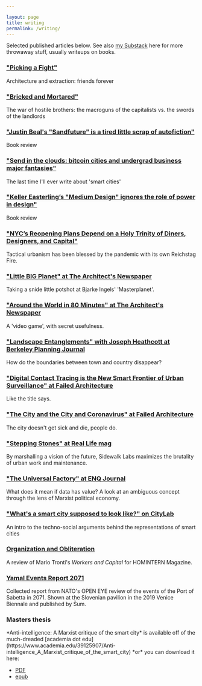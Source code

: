 ```yaml
---

layout: page
title: writing
permalink: /writing/
---
```

Selected published articles below. See also <a href="https://kevinrogan.substack.com/">my Substack</a> here for more throwaway stuff, usually writeups on books.
<p>
<p>

<h3><a href="https://www.archpaper.com/2022/04/a-new-book-argues-that-architecture-desperately-needs-fixing-but-what-if-it-needs-breaking-instead/">"Picking a Fight"</a></h3>
<p>Architecture and extraction: friends forever</p>

<h3><a href="https://thebaffler.com/outbursts/bricked-and-mortared-rogan">"Bricked and Mortared"</a></h3>
<p>The war of hostile brothers: the macroguns of the capitalists vs. the swords of the landlords</p>

<h3><a href="https://thebaffler.com/latest/the-architects-autobiographer-rogan">"Justin Beal's "Sandfuture" is a tired little scrap of autofiction"</a></h3>
<p>Book review</p>

<h3><a href="https://reallifemag.com/send-in-the-clouds/">"Send in the clouds: bitcoin cities and undergrad business major fantasies"</a></h3>
<p>The last time I'll ever write about 'smart cities'</p>

<h3><a href="https://www.archpaper.com/2021/02/keller-easterling-medium-design-review/">"Keller Easterling’s "Medium Design" ignores the role of power in design"</a></h3>
<p>Book review</p>

<h3><a href="https://failedarchitecture.com/nycs-reopening-plans-depend-on-a-holy-trinity-of-diners-designers-and-capital/">"NYC’s Reopening Plans Depend on a Holy Trinity of Diners, Designers, and Capital"</a></h3>
<p>Tactical urbanism has been blessed by the pandemic with its own Reichstag Fire.</p>

<h3><a href="https://www.archpaper.com/2020/11/op-ed-masterplanet-bjarke-ingels-architecture-has-become-universal-and-incapable-difference/">"Little BIG Planet" at The Architect's Newspaper</a></h3>
<p>Taking a snide little potshot at Bjarke Ingels' 'Masterplanet'.</p>

<h3><a href="https://www.archpaper.com/2020/10/flight-simulator-2020-provides-a-worldwide-playset-for-architects-and-urbanists/">"Around the World in 80 Minutes" at The Architect's Newspaper</a></h3>
<p>A 'video game', with secret usefulness.</p>

<h3><a href="https://berkeleyplanningjournal.com/volume-31/2020/landscape-entanglements-toward-a-descriptive-project-for-planning-research-h9jr3">"Landscape Entanglements" with Joseph Heathcott at Berkeley Planning Journal</a></h3>
<p>How do the boundaries between town and country disappear?</p>

<h3><a href="https://failedarchitecture.com/digital-contact-tracing-is-the-new-smart-frontier-of-urban-surveillance/">"Digital Contact Tracing is the New Smart Frontier of Urban Surveillance" at Failed Architecture</a></h3>
<p>Like the title says.</p>

<h3><a href="https://failedarchitecture.com/the-city-and-the-city-and-coronavirus/">"The City and the City and Coronavirus" at Failed Architecture</a></h3>
<p>The city doesn't get sick and die, people do.</p>

<h3><a href="https://reallifemag.com/stepping-stones/">"Stepping Stones" at Real Life mag</a></h3>
<p>By marshalling a vision of the future, Sidewalk Labs maximizes the brutality of urban work and maintenance.</p>

<h3><a href="https://arcc-journal.org/index.php/arccjournal/article/view/839">"The Universal Factory" at ENQ Journal</a></h3>
<p>What does it mean if data has value? A look at an ambiguous concept through the lens of Marxist political economy.</p>

<h3><a href="https://www.citylab.com/design/2019/06/smart-city-photos-technology-marketing-branding-jibberjabber/592123/">"What's a smart city supposed to look like?" on CityLab</a></h3>
<p>An intro to the techno-social arguments behind the representations of smart cities</p>

<h3><a href="https://homintern.soy/posts/workcap.html">Organization and Obliteration</a></h3>
<p>A review of Mario Tronti's <i>Workers and Capital</i> for HOMINTERN Magazine.</p>

<h3><a href="http://sumrevija.si/en/eng-edmund-berger-kevin-rogan-yamal-events-report-2071//">Yamal Events Report 2071</a></h3>
<p>Collected report from NATO's OPEN EYE review of the events of the Port of Sabetta in 2071. Shown at the Slovenian pavilion in the 2019 Venice Biennale and published by Šum.</p>


<h3>Masters thesis</h3>
*Anti-intelligence: A Marxist critique of the smart city* is available off of the much-dreaded [academia dot edu](https://www.academia.edu/39125907/Anti-intelligence_A_Marxist_critique_of_the_smart_city) *or* you can download it here:

* [PDF](https://www.dropbox.com/s/bcbnoqnxujeaxdi/Anti-intelligence_%20A%20Marxist%20critique%20of%20t%20-%20Kevin%20Rogan.pdf?dl=0)
* [epub](https://www.dropbox.com/s/xbuqljxft9a3hpi/Anti-Intelligence_%20A%20Marxist%20Critique%20of%20the%20Smart%20City%20-%20Kevin%20Rogan.epub?dl=0)
